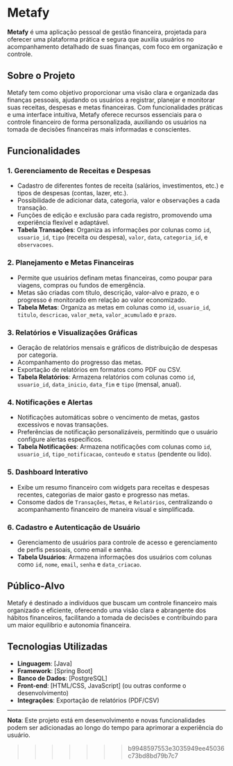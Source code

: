 # Metafy

**Metafy** é uma aplicação pessoal de gestão financeira, projetada para oferecer uma plataforma prática e segura que auxilia usuários no acompanhamento detalhado de suas finanças, com foco em organização e controle.

## Sobre o Projeto

Metafy tem como objetivo proporcionar uma visão clara e organizada das finanças pessoais, ajudando os usuários a registrar, planejar e monitorar suas receitas, despesas e metas financeiras. Com funcionalidades práticas e uma interface intuitiva, Metafy oferece recursos essenciais para o controle financeiro de forma personalizada, auxiliando os usuários na tomada de decisões financeiras mais informadas e conscientes.

## Funcionalidades

### 1. Gerenciamento de Receitas e Despesas
   - Cadastro de diferentes fontes de receita (salários, investimentos, etc.) e tipos de despesas (contas, lazer, etc.).
   - Possibilidade de adicionar data, categoria, valor e observações a cada transação.
   - Funções de edição e exclusão para cada registro, promovendo uma experiência flexível e adaptável.
   - **Tabela Transações**: Organiza as informações por colunas como `id`, `usuario_id`, `tipo` (receita ou despesa), `valor`, `data`, `categoria_id`, e `observacoes`.

### 2. Planejamento e Metas Financeiras
   - Permite que usuários definam metas financeiras, como poupar para viagens, compras ou fundos de emergência.
   - Metas são criadas com título, descrição, valor-alvo e prazo, e o progresso é monitorado em relação ao valor economizado.
   - **Tabela Metas**: Organiza as metas em colunas como `id`, `usuario_id`, `titulo`, `descricao`, `valor_meta`, `valor_acumulado` e `prazo`.

### 3. Relatórios e Visualizações Gráficas
   - Geração de relatórios mensais e gráficos de distribuição de despesas por categoria.
   - Acompanhamento do progresso das metas.
   - Exportação de relatórios em formatos como PDF ou CSV.
   - **Tabela Relatórios**: Armazena relatórios com colunas como `id`, `usuario_id`, `data_inicio`, `data_fim` e `tipo` (mensal, anual).

### 4. Notificações e Alertas
   - Notificações automáticas sobre o vencimento de metas, gastos excessivos e novas transações.
   - Preferências de notificação personalizáveis, permitindo que o usuário configure alertas específicos.
   - **Tabela Notificações**: Armazena notificações com colunas como `id`, `usuario_id`, `tipo_notificacao`, `conteudo` e `status` (pendente ou lido).

### 5. Dashboard Interativo
   - Exibe um resumo financeiro com widgets para receitas e despesas recentes, categorias de maior gasto e progresso nas metas.
   - Consome dados de `Transações`, `Metas`, e `Relatórios`, centralizando o acompanhamento financeiro de maneira visual e simplificada.

### 6. Cadastro e Autenticação de Usuário
   - Gerenciamento de usuários para controle de acesso e gerenciamento de perfis pessoais, como email e senha.
   - **Tabela Usuários**: Armazena informações dos usuários com colunas como `id`, `nome`, `email`, `senha` e `data_criacao`.

## Público-Alvo

Metafy é destinado a indivíduos que buscam um controle financeiro mais organizado e eficiente, oferecendo uma visão clara e abrangente dos hábitos financeiros, facilitando a tomada de decisões e contribuindo para um maior equilíbrio e autonomia financeira.

## Tecnologias Utilizadas

- **Linguagem**: [Java]
- **Framework**: [Spring Boot]
- **Banco de Dados**: [PostgreSQL]
- **Front-end**: [HTML/CSS, JavaScript] (ou outras conforme o desenvolvimento)
- **Integrações**: Exportação de relatórios (PDF/CSV)

---

**Nota**: Este projeto está em desenvolvimento e novas funcionalidades podem ser adicionadas ao longo do tempo para aprimorar a experiência do usuário.

>>>>>>> b9948597553e3035949ee45036c73bd8bd79b7c7
